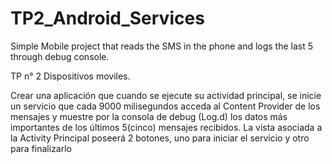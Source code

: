 # TP2_Android_Services
Simple Mobile project that reads the SMS in the phone and logs the last 5 through debug console.



TP n° 2 Dispositivos moviles.

Crear una aplicación que cuando se ejecute su actividad principal, se inicie un servicio que cada 9000 milisegundos acceda al Content Provider de los mensajes y muestre por la consola de debug (Log.d) los datos más importantes de los últimos 5(cinco) mensajes recibidos. La vista asociada a la Activity Principal poseerá 2 botones, uno para iniciar el servicio y otro para finalizarlo
